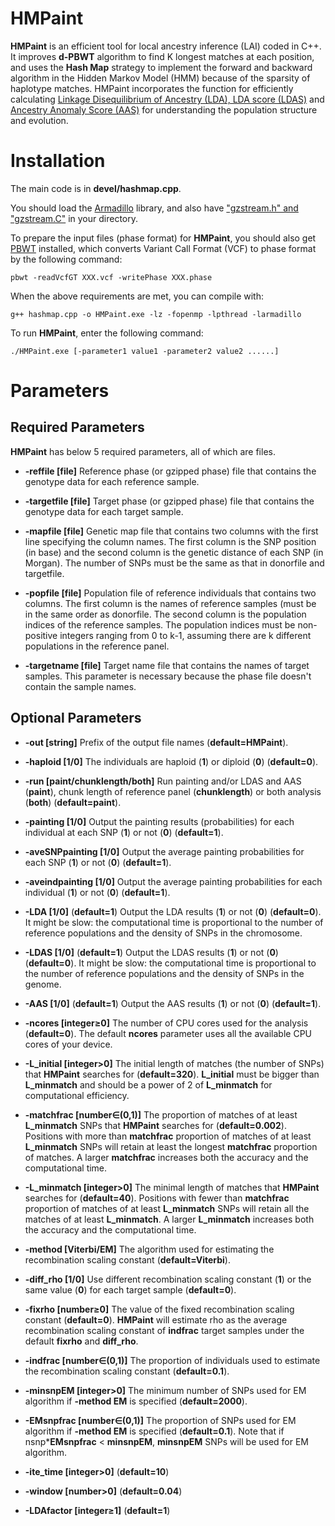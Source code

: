 # HMPaint
**HMPaint** is an efficient tool for local ancestry inference (LAI) coded in C++. It improves **d-PBWT** algorithm to find K longest matches at each position, and uses the **Hash Map** strategy to implement the forward and backward algorithm in the Hidden Markov Model (HMM) because of the sparsity of haplotype matches. HMPaint incorporates the function for efficiently calculating [Linkage Disequilibrium of Ancestry (LDA), LDA score (LDAS)](https://github.com/YaolingYang/LDAandLDAscore) and [Ancestry Anomaly Score (AAS)](https://github.com/danjlawson/ms_paper) for understanding the population structure and evolution.

# Installation

The main code is in **devel/hashmap.cpp**.

You should load the [Armadillo](https://arma.sourceforge.net/download.html) library, and also have ["gzstream.h" and "gzstream.C"](https://www.cs.unc.edu/Research/compgeom/gzstream/) in your directory. 

To prepare the input files (phase format) for **HMPaint**, you should also get [PBWT](https://github.com/richarddurbin/pbwt) installed, which converts Variant Call Format (VCF) to phase format by the following command:

``
pbwt -readVcfGT XXX.vcf -writePhase XXX.phase
``

When the above requirements are met, you can compile with:

``
g++ hashmap.cpp -o HMPaint.exe -lz -fopenmp -lpthread -larmadillo
``

To run **HMPaint**, enter the following command:

``
./HMPaint.exe [-parameter1 value1 -parameter2 value2 ......]
``

# Parameters

## Required Parameters

**HMPaint** has below 5 required parameters, all of which are files.

* **-reffile [file]** Reference phase (or gzipped phase) file that contains the genotype data for each reference sample.

* **-targetfile [file]** Target phase (or gzipped phase) file that contains the genotype data for each target sample.

* **-mapfile [file]** Genetic map file that contains two columns with the first line specifying the column names. The first column is the SNP position (in base) and the second column is the genetic distance of each SNP (in Morgan). The number of SNPs must be the same as that in donorfile and targetfile.

* **-popfile [file]** Population file of reference individuals that contains two columns. The first column is the names of reference samples (must be in the same order as donorfile. The second column is the population indices of the reference samples. The population indices must be non-positive integers ranging from 0 to k-1, assuming there are k different populations in the reference panel.

* **-targetname [file]** Target name file that contains the names of target samples. This parameter is necessary because the phase file doesn't contain the sample names.

## Optional Parameters

* **-out [string]** Prefix of the output file names (**default=HMPaint**).

* **-haploid [1/0]** The individuals are haploid (**1**) or diploid (**0**) (**default=0**).

* **-run [paint/chunklength/both]** Run painting and/or LDAS and AAS (**paint**), chunk length of reference panel (**chunklength**) or both analysis (**both**) (**default=paint**).

* **-painting [1/0]** Output the painting results (probabilities) for each individual at each SNP (**1**) or not (**0**) (**default=1**).

* **-aveSNPpainting [1/0]** Output the average painting probabilities for each SNP (**1**) or not (**0**) (**default=1**).

* **-aveindpainting [1/0]** Output the average painting probabilities for each individual (**1**) or not (**0**) (**default=1**).

* **-LDA [1/0]** (**default=1**) Output the LDA results (**1**) or not (**0**) (**default=0**). It might be slow: the computational time is proportional to the number of reference populations and the density of SNPs in the chromosome.

* **-LDAS [1/0]** (**default=1**) Output the LDAS results (**1**) or not (**0**) (**default=0**). It might be slow: the computational time is proportional to the number of reference populations and the density of SNPs in the genome.

* **-AAS [1/0]** (**default=1**) Output the AAS results (**1**) or not (**0**) (**default=1**).

* **-ncores [integer&ge;0]** The number of CPU cores used for the analysis (**default=0**). The default **ncores** parameter uses all the available CPU cores of your device.

* **-L_initial [integer>0]** The initial length of matches (the number of SNPs) that **HMPaint** searches for (**default=320**). **L_initial** must be bigger than **L_minmatch** and should be a power of 2 of **L_minmatch** for computational efficiency.

* **-matchfrac [number&isin;(0,1)]** The proportion of matches of at least **L_minmatch** SNPs that **HMPaint** searches for (**default=0.002**). Positions with more than **matchfrac** proportion of matches of at least **L_minmatch** SNPs will retain at least the longest **matchfrac** proportion of matches. A larger **matchfrac** increases both the accuracy and the computational time.

* **-L_minmatch [integer>0]** The minimal length of matches that **HMPaint** searches for (**default=40**). Positions with fewer than **matchfrac** proportion of matches of at least **L_minmatch** SNPs will retain all the matches of at least **L_minmatch**. A larger **L_minmatch** increases both the accuracy and the computational time.

* **-method [Viterbi/EM]** The algorithm used for estimating the recombination scaling constant (**default=Viterbi**).

* **-diff_rho [1/0]** Use different recombination scaling constant (**1**) or the same value (**0**) for each target sample (**default=0**).

* **-fixrho [number&ge;0]** The value of the fixed recombination scaling constant (**default=0**). **HMPaint** will estimate rho as the average recombination scaling constant of **indfrac** target samples under the default **fixrho** and **diff_rho**.

* **-indfrac [number&isin;(0,1)]** The proportion of individuals used to estimate the recombination scaling constant (**default=0.1**).

* **-minsnpEM [integer>0]** The minimum number of SNPs used for EM algorithm if **-method EM** is specified (**default=2000**).

* **-EMsnpfrac [number&isin;(0,1)]** The proportion of SNPs used for EM algorithm if **-method EM** is specified (**default=0.1**). Note that if nsnp***EMsnpfrac** < **minsnpEM**, **minsnpEM** SNPs will be used for EM algorithm.

* **-ite_time [integer>0]** (**default=10**)

* **-window [number>0]** (**default=0.04**)

* **-LDAfactor [integer&ge;1]** (**default=1**)
